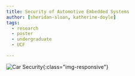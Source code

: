 ```yaml
---
title: Security of Automotive Embedded Systems
author: [sheridan-sloan, katherine-doyle]
tags:
  - research
  - poster
  - undergraduate
  - UCF

---
```



![Car Security](/images/assets/2024/2024-SSS-Car-Security.jpg){:class="img-responsive"}
